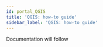 ```yaml
---
id: portal_QGIS
title: 'QGIS: how-to guide'
sidebar_label: 'QGIS: how-to guide'
---
```


Documentation will follow